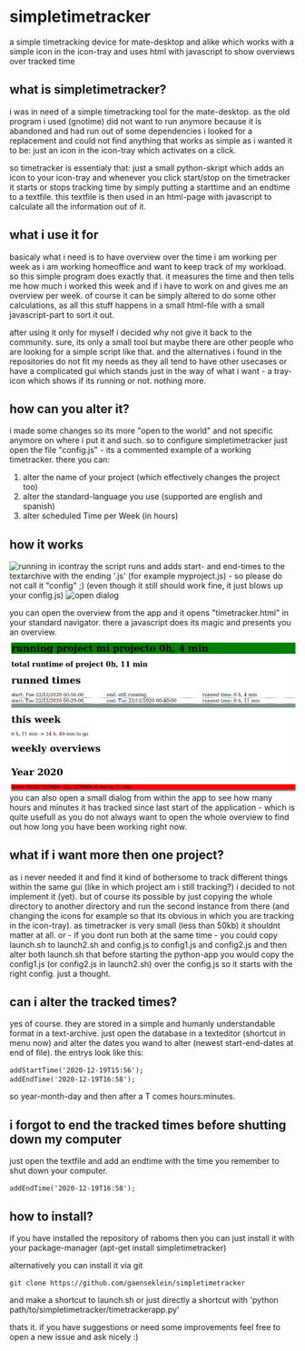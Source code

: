 # simpletimetracker

a simple timetracking device for mate-desktop and alike which works with a simple icon in the icon-tray and uses html with javascript to show overviews over tracked time

## what is simpletimetracker?

i was in need of a simple timetracking tool for the mate-desktop.
as the old program i used (gnotime) did not want to run anymore because it is abandoned and had run out of some dependencies i looked for a replacement and could not find anything that works as simple as i wanted it to be:
just an icon in the icon-tray which activates on a click.

so timetracker is essentialy that: just a small python-skript which adds an icon to your icon-tray and whenever you click
start/stop on the timetracker it starts or stops tracking time by simply putting a starttime and an endtime to a textfile.
this textfile is then used in an html-page with javascript to calculate all the information out of it.

## what i use it for
basicaly what i need is to have overview over the time i am working per week as i am working homeoffice and
want to keep track of my workload. so this simple program does exactly that. it measures the time and then
tells me how much i worked this week and if i have to work on and gives me an overview per week.
of course it can be simply altered to do some other calculations, as all this stuff happens in a small html-file
with a small javascript-part to sort it out.

after using it only for myself i decided why not give it back to the community. sure, its only a small tool but
maybe there are other people who are looking for a simple script like that.
and the alternatives i found in the repositories do not fit my needs as they all tend to have other usecases or
have a complicated gui which stands just in the way of what i want - a tray-icon which shows if its running or not. nothing more.

## how can you alter it?

i made some changes so its more "open to the world" and not specific anymore on where i put it and such.
so to configure simpletimetracker just open the file "config.js" - its a commented example of a working timetracker.
there you can:
1. alter the name of your project (which effectively changes the project too)
2. alter the standard-language you use (supported are english and spanish)
3. alter scheduled Time per Week (in hours)

## how it works

![running in icontray]("preview/running.png")
the script runs and adds start- and end-times to the textarchive with the ending '.js' (for example myproject.js) - so please do not call it "config" ;)
(even though it still should work fine, it just blows up your config.js)
![open dialog]("preview/dialog.png")

you can open the overview from the app and it opens "timetracker.html" in your standard navigator. there a javascript does its magic and presents you an overview.
![overview](preview/overview.png)
you can also open a small dialog from within the app to see how many hours and minutes it has tracked since last start of the application - which is quite usefull as you do not always want to open the whole overview to find out how long you have been working right now.



## what if i want more then one project?

as i never needed it and find it kind of bothersome to track different things within the same gui (like in which project am i still tracking?)
i decided to not implement it (yet).
but of course its possible by just copying the whole directory to another directory and run the second instance from there (and changing the icons for example so that its obvious in which you are tracking in the icon-tray). as timetracker is very small (less than 50kb) it shouldnt matter at all.
or - if you dont run both at the same time - you could copy launch.sh to launch2.sh and config.js to config1.js and config2.js and then alter both launch.sh that before starting the python-app you would copy the config1.js (or config2.js in launch2.sh) over the config.js so it starts with the right config.
just a thought.

## can i alter the tracked times?

yes of course. they are stored in a simple and humanly understandable format in a text-archive. just open the database in a texteditor (shortcut in menu now) and alter the dates you wand to alter (newest start-end-dates at end of file).
the entrys look like this:
```
addStartTime('2020-12-19T15:56');
addEndTime('2020-12-19T16:58');
```
so year-month-day and then after a T comes hours:minutes.

## i forgot to end the tracked times before shutting down my computer

just open the textfile and add an endtime with the time you remember to shut down your computer.
```
addEndTime('2020-12-19T16:58');
```

## how to install?
if you have installed the repository of raboms then you can just install it with your package-manager
(apt-get install simpletimetracker)

alternatively you can install it via git
```
git clone https://github.com/gaenseklein/simpletimetracker
```
and make a shortcut to launch.sh or just directly a shortcut with
'python path/to/simpletimetracker/timetrackerapp.py'

thats it. if you have suggestions or need some improvements feel free to open a new issue and ask nicely :)
